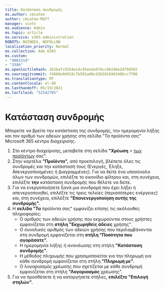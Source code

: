 ```yaml
---
title: Κατάσταση συνδρομής
ms.author: cmcatee
author: cmcatee-MSFT
manager: scotv
ms.audience: Admin
ms.topic: article
ms.service: o365-administration
ROBOTS: NOINDEX, NOFOLLOW
localization_priority: Normal
ms.collection: Adm_O365
ms.custom:
- "9001519"
- "3586"
ms.openlocfilehash: 262bafc9354e14c45eeda974cc9824be24f9d502
ms.sourcegitcommit: f4866e94918c7b591ad0cd3b58169d340bcc7f00
ms.translationtype: MT
ms.contentlocale: el-GR
ms.lasthandoff: 05/19/2021
ms.locfileid: "52542785"
---
```

# <a name="subscription-status"></a>Κατάσταση συνδρομής

Μπορείτε να βρείτε την κατάσταση της συνδρομής,  την ημερομηνία λήξης και τον αριθμό των αδειών χρήσης στη σελίδα "Τα προϊόντα σας" Microsoft 365 κέντρο διαχείρισης.

1. Στο κέντρο διαχείρισης, μεταβείτε στη σελίδα **"Χρέωση**  >  [των προϊόντων](https://go.microsoft.com/fwlink/p/?linkid=842054) σας".
2. Στην καρτέλα **"Προϊόντα",** από προεπιλογή, βλέπετε όλες τις συνδρομές και την κατάστασή τους (Ενεργές, Έληξε, Απενεργοποιημένες ή Διαγραμμένες). Για να δείτε ένα υποσύνολο όλων των συνδρομών, επιλέξτε το εικονίδιο φίλτρου και, στη συνέχεια, επιλέξτε **την** κατάσταση συνδρομής που θέλετε να δείτε.
3. Για να ενεργοποιήσετε ξανά μια συνδρομή που έχει λήξει ή απενεργοποιηθεί, επιλέξτε τις τρεις τελείες (περισσότερες ενέργειες) και, στη συνέχεια, επιλέξτε **"Επανενεργοποίηση αυτής της συνδρομής".**
4. Η **σελίδα "Τα** προϊόντα σας" εμφανίζει επίσης τις ακόλουθες πληροφορίες:
    - Ο αριθμός των αδειών χρήσης που εκχωρούνται στους χρήστες εμφανίζεται στη **στήλη "Εκχωρηθείς άδειες** χρήσης".
    - Ο συνολικός αριθμός των αδειών χρήσης που περιλαμβάνονται στη συνδρομή εμφανίζεται στη **στήλη "Ποσότητα που αγοράσατε".**
    - Η ημερομηνία λήξης ή ανανέωσης στη στήλη **"Κατάσταση συνδρομής".**
    - Η μέθοδος πληρωμής που χρησιμοποιείται για την πληρωμή για κάθε συνδρομή εμφανίζεται στη στήλη **"Πληρωμή με".**
    - Ο λογαριασμός χρέωσης που σχετίζεται με κάθε συνδρομή εμφανίζεται στη στήλη **"Λογαριασμός** χρέωσης".
5. Για να προσθέσετε ή να καταργήσετε στήλες, **επιλέξτε "Επιλογή στηλών".**